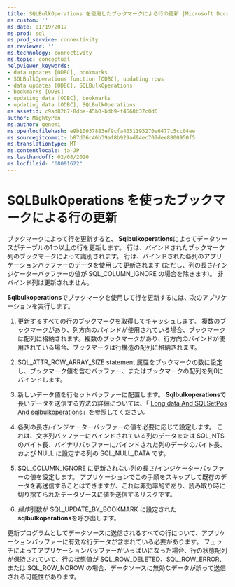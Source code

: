 ```yaml
---
title: SQLBulkOperations を使用したブックマークによる行の更新 |Microsoft Docs
ms.custom: ''
ms.date: 01/19/2017
ms.prod: sql
ms.prod_service: connectivity
ms.reviewer: ''
ms.technology: connectivity
ms.topic: conceptual
helpviewer_keywords:
- data updates [ODBC], bookmarks
- SQLBulkOperations function [ODBC], updating rows
- data updates [ODBC], SQLBulkOperations
- bookmarks [ODBC]
- updating data [ODBC], bookmarks
- updating data [ODBC], SQLBulkOperations
ms.assetid: c9ad82b7-8dba-45b0-bdb9-f4668b37c0d6
author: MightyPen
ms.author: genemi
ms.openlocfilehash: e9b10037883ef9cfa4051195270e6477c5cc04ee
ms.sourcegitcommit: b87d36c46b39af8b929ad94ec707dee8800950f5
ms.translationtype: MT
ms.contentlocale: ja-JP
ms.lasthandoff: 02/08/2020
ms.locfileid: "68091622"
---
```

# <a name="updating-rows-by-bookmark-with-sqlbulkoperations"></a>SQLBulkOperations を使ったブックマークによる行の更新
ブックマークによって行を更新すると、 **Sqlbulkoperations**によってデータソースがテーブルの1つ以上の行を更新します。 行は、バインドされたブックマーク列のブックマークによって識別されます。 行は、バインドされた各列のアプリケーションバッファーのデータを使用して更新されます (ただし、列の長さ/インジケーターバッファーの値が SQL_COLUMN_IGNORE の場合を除きます)。 非バインド列は更新されません。  
  
 **Sqlbulkoperations**でブックマークを使用して行を更新するには、次のアプリケーションを実行します。  
  
1.  更新するすべての行のブックマークを取得してキャッシュします。 複数のブックマークがあり、列方向のバインドが使用されている場合、ブックマークは配列に格納されます。複数のブックマークがあり、行方向のバインドが使用されている場合、ブックマークは行構造の配列に格納されます。  
  
2.  SQL_ATTR_ROW_ARRAY_SIZE statement 属性をブックマークの数に設定し、ブックマーク値を含むバッファー、またはブックマークの配列を列0にバインドします。  
  
3.  新しいデータ値を行セットバッファーに配置します。 **Sqlbulkoperations**で長いデータを送信する方法の詳細については、「 [Long data And SQLSetPos And sqlbulkoperations](../../../odbc/reference/develop-app/long-data-and-sqlsetpos-and-sqlbulkoperations.md)」を参照してください。  
  
4.  各列の長さ/インジケーターバッファーの値を必要に応じて設定します。 これは、文字列バッファーにバインドされている列のデータまたは SQL_NTS のバイト長、バイナリバッファーにバインドされた列のデータのバイト長、および NULL に設定する列の SQL_NULL_DATA です。  
  
5.  SQL_COLUMN_IGNORE に更新されない列の長さ/インジケーターバッファーの値を設定します。 アプリケーションでこの手順をスキップして既存のデータを再送信することはできますが、これは非効率的であり、読み取り時に切り捨てられたデータソースに値を送信するリスクです。  
  
6.  *操作*引数が SQL_UPDATE_BY_BOOKMARK に設定された**sqlbulkoperations**を呼び出します。  
  
 更新プログラムとしてデータソースに送信されるすべての行について、アプリケーションバッファーに有効な行データが含まれている必要があります。 フェッチによってアプリケーションバッファーがいっぱいになった場合、行の状態配列が保持されていて、行の状態値が SQL_ROW_DELETED、SQL_ROW_ERROR、または SQL_ROW_NOROW の場合、データソースに無効なデータが誤って送信される可能性があります。
